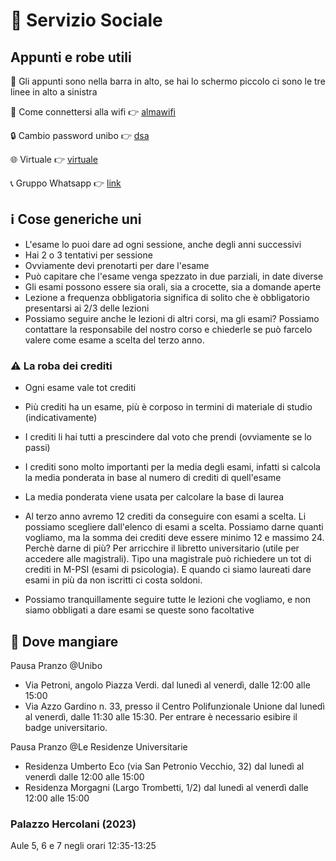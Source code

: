 # 🌈 Servizio Sociale

## Appunti e robe utili

📝 Gli appunti sono nella barra in alto, se hai lo schermo piccolo ci sono le tre
linee in alto a sinistra

🛜 Come connettersi alla wifi 👉 [almawifi](https://www.unibo.it/it/studiare/vivere-luniversita-e-la-citta/wi-fi/almawifi)

🔒 Cambio password unibo 👉 [dsa](https://dsa.unibo.it/Home.aspx)

🌐 Virtuale 👉 [virtuale](https://virtuale.unibo.it/)

📞 Gruppo Whatsapp 👉 [link](https://chat.whatsapp.com/BOBDviwKb4H1Or5lwipWdD)

## ℹ️ Cose generiche uni

- L'esame lo puoi dare ad ogni sessione, anche degli anni successivi
- Hai 2 o 3 tentativi per sessione
- Ovviamente devi prenotarti per dare l'esame
- Può capitare che l'esame venga spezzato in due parziali, in date diverse
- Gli esami possono essere sia orali, sia a crocette, sia a domande aperte
- Lezione a frequenza obbligatoria significa di solito che è obbligatorio presentarsi ai 2/3 delle lezioni
- Possiamo seguire anche le lezioni di altri corsi, ma gli esami? Possiamo contattare la responsabile
  del nostro corso e chiederle se può farcelo valere come esame a scelta del terzo anno.

### ⚠️ La roba dei crediti

- Ogni esame vale tot crediti
- Più crediti ha un esame, più è corposo in termini di materiale di studio (indicativamente)
- I crediti li hai tutti a prescindere dal voto che prendi (ovviamente se lo passi)
- I crediti sono molto importanti per la media degli esami, infatti si calcola la media ponderata in base al numero di crediti di quell'esame
- La media ponderata viene usata per calcolare la base di laurea

- Al terzo anno avremo 12 crediti da conseguire con esami a scelta.
  Li possiamo scegliere dall'elenco di esami a scelta.
  Possiamo darne quanti vogliamo, ma la somma dei crediti deve essere minimo 12 e massimo 24.
  Perchè darne di più? Per arricchire il libretto universitario (utile per accedere alle magistrali).
  Tipo una magistrale può richiedere un tot di crediti in M-PSI (esami di psicologia).
  E quando ci siamo laureati dare esami in più da non iscritti ci costa soldoni.

- Possiamo tranquillamente seguire tutte le lezioni che vogliamo, e non siamo obbligati a dare esami se queste sono facoltative

## 🍕 Dove mangiare

Pausa Pranzo @Unibo

- Via Petroni, angolo Piazza Verdi.
  dal lunedì al venerdì, dalle 12:00 alle 15:00
- Via Azzo Gardino n. 33, presso il Centro Polifunzionale Unione
  dal lunedì al venerdì, dalle 11:30 alle 15:30.
  Per entrare è necessario esibire il badge universitario.

Pausa Pranzo @Le Residenze Universitarie

- Residenza Umberto Eco (via San Petronio Vecchio, 32)
  dal lunedì al venerdì dalle 12:00 alle 15:00
- Residenza Morgagni (Largo Trombetti, 1/2)
  dal lunedì al venerdì dalle 12:00 alle 15:00

### Palazzo Hercolani (2023)

Aule 5, 6 e 7 negli orari 12:35-13:25
